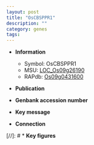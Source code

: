 ```yaml
---
layout: post
title: "OsCBSPPR1"
description: ""
category: genes
tags: 
---
```


* **Information**  
    + Symbol: OsCBSPPR1  
    + MSU: [LOC_Os09g26190](http://rice.uga.edu/cgi-bin/ORF_infopage.cgi?orf=LOC_Os09g26190)  
    + RAPdb: [Os09g0431600](http://rapdb.dna.affrc.go.jp/viewer/gbrowse_details/irgsp1?name=Os09g0431600)  

* **Publication**  

* **Genbank accession number**  

* **Key message**  

* **Connection**  

[//]: # * **Key figures**  


